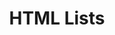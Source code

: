 ---
layout: layouts/article.njk
eleventyNavigation:
  key: html_lists
  parent: Home
base_styles_path: ../../css/base.css
background_path: ../../img/background.jpg
css_path_prefix: ../..
tags: html
title: HTML Lists
---
